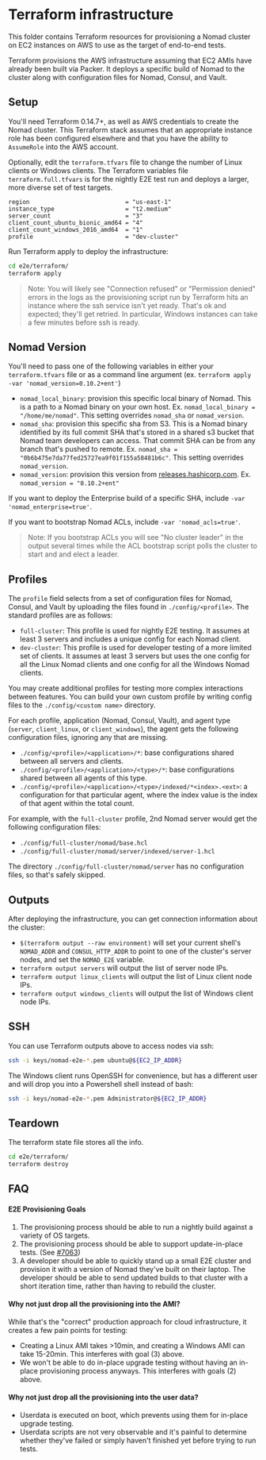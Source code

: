 # Terraform infrastructure

This folder contains Terraform resources for provisioning a Nomad cluster on
EC2 instances on AWS to use as the target of end-to-end tests.

Terraform provisions the AWS infrastructure assuming that EC2 AMIs have
already been built via Packer. It deploys a specific build of Nomad to the
cluster along with configuration files for Nomad, Consul, and Vault.

## Setup

You'll need Terraform 0.14.7+, as well as AWS credentials to create the Nomad
cluster. This Terraform stack assumes that an appropriate instance role has
been configured elsewhere and that you have the ability to `AssumeRole` into
the AWS account.

Optionally, edit the `terraform.tfvars` file to change the number of Linux
clients or Windows clients. The Terraform variables file
`terraform.full.tfvars` is for the nightly E2E test run and deploys a larger,
more diverse set of test targets.

```hcl
region                           = "us-east-1"
instance_type                    = "t2.medium"
server_count                     = "3"
client_count_ubuntu_bionic_amd64 = "4"
client_count_windows_2016_amd64  = "1"
profile                          = "dev-cluster"
```

Run Terraform apply to deploy the infrastructure:

```sh
cd e2e/terraform/
terraform apply
```

> Note: You will likely see "Connection refused" or "Permission denied" errors
> in the logs as the provisioning script run by Terraform hits an instance
> where the ssh service isn't yet ready. That's ok and expected; they'll get
> retried. In particular, Windows instances can take a few minutes before ssh
> is ready.

## Nomad Version

You'll need to pass one of the following variables in either your
`terraform.tfvars` file or as a command line argument (ex. `terraform apply
-var 'nomad_version=0.10.2+ent'`)

* `nomad_local_binary`: provision this specific local binary of Nomad. This is
  a path to a Nomad binary on your own host. Ex. `nomad_local_binary =
  "/home/me/nomad"`. This setting overrides `nomad_sha` or `nomad_version`.
* `nomad_sha`: provision this specific sha from S3. This is a Nomad binary
  identified by its full commit SHA that's stored in a shared s3 bucket that
  Nomad team developers can access. That commit SHA can be from any branch
  that's pushed to remote. Ex. `nomad_sha =
  "0b6b475e7da77fed25727ea9f01f155a58481b6c"`. This setting overrides
  `nomad_version`.
* `nomad_version`: provision this version from
  [releases.hashicorp.com](https://releases.hashicorp.com/nomad). Ex. `nomad_version
  = "0.10.2+ent"`

If you want to deploy the Enterprise build of a specific SHA, include
`-var 'nomad_enterprise=true'`.

If you want to bootstrap Nomad ACLs, include `-var 'nomad_acls=true'`.

> Note: If you bootstrap ACLs you will see "No cluster leader" in the output
> several times while the ACL bootstrap script polls the cluster to start and
> and elect a leader.

## Profiles

The `profile` field selects from a set of configuration files for Nomad,
Consul, and Vault by uploading the files found in `./config/<profile>`. The
standard profiles are as follows:

* `full-cluster`: This profile is used for nightly E2E testing. It assumes at
  least 3 servers and includes a unique config for each Nomad client.
* `dev-cluster`: This profile is used for developer testing of a more limited
  set of clients. It assumes at least 3 servers but uses the one config for
  all the Linux Nomad clients and one config for all the Windows Nomad
  clients.

You may create additional profiles for testing more complex interactions between features.
You can build your own custom profile by writing config files to the
`./config/<custom name>` directory.

For each profile, application (Nomad, Consul, Vault), and agent type
(`server`, `client_linux`, or `client_windows`), the agent gets the following
configuration files, ignoring any that are missing.

* `./config/<profile>/<application>/*`: base configurations shared between all
  servers and clients.
* `./config/<profile>/<application>/<type>/*`: base configurations shared
  between all agents of this type.
* `./config/<profile>/<application>/<type>/indexed/*<index>.<ext>`: a
  configuration for that particular agent, where the index value is the index
  of that agent within the total count.

For example, with the `full-cluster` profile, 2nd Nomad server would get the
following configuration files:
* `./config/full-cluster/nomad/base.hcl`
* `./config/full-cluster/nomad/server/indexed/server-1.hcl`

The directory `./config/full-cluster/nomad/server` has no configuration files,
so that's safely skipped.

## Outputs

After deploying the infrastructure, you can get connection information
about the cluster:

- `$(terraform output --raw environment)` will set your current shell's
  `NOMAD_ADDR` and `CONSUL_HTTP_ADDR` to point to one of the cluster's server
  nodes, and set the `NOMAD_E2E` variable.
- `terraform output servers` will output the list of server node IPs.
- `terraform output linux_clients` will output the list of Linux
  client node IPs.
- `terraform output windows_clients` will output the list of Windows
  client node IPs.

## SSH

You can use Terraform outputs above to access nodes via ssh:

```sh
ssh -i keys/nomad-e2e-*.pem ubuntu@${EC2_IP_ADDR}
```

The Windows client runs OpenSSH for convenience, but has a different
user and will drop you into a Powershell shell instead of bash:

```sh
ssh -i keys/nomad-e2e-*.pem Administrator@${EC2_IP_ADDR}
```

## Teardown

The terraform state file stores all the info.

```sh
cd e2e/terraform/
terraform destroy
```

## FAQ

#### E2E Provisioning Goals

1. The provisioning process should be able to run a nightly build against a
  variety of OS targets.
2. The provisioning process should be able to support update-in-place
  tests. (See [#7063](https://github.com/hashicorp/nomad/issues/7063))
3. A developer should be able to quickly stand up a small E2E cluster and
  provision it with a version of Nomad they've built on their laptop. The
  developer should be able to send updated builds to that cluster with a short
  iteration time, rather than having to rebuild the cluster.

#### Why not just drop all the provisioning into the AMI?

While that's the "correct" production approach for cloud infrastructure, it
creates a few pain points for testing:

* Creating a Linux AMI takes >10min, and creating a Windows AMI can take
  15-20min. This interferes with goal (3) above.
* We won't be able to do in-place upgrade testing without having an in-place
  provisioning process anyways. This interferes with goals (2) above.

#### Why not just drop all the provisioning into the user data?

* Userdata is executed on boot, which prevents using them for in-place upgrade
  testing.
* Userdata scripts are not very observable and it's painful to determine
  whether they've failed or simply haven't finished yet before trying to run
  tests.
